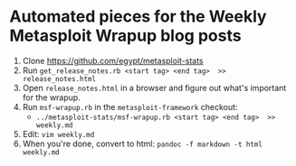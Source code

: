 # Automated pieces for the Weekly Metasploit Wrapup blog posts

1. Clone https://github.com/egypt/metasploit-stats 
1. Run `get_release_notes.rb <start tag> <end tag>  >> release_notes.html`
1. Open `release_notes.html` in a browser and figure out what's important for the wrapup.
1. Run `msf-wrapup.rb` in the `metasploit-framework` checkout:
   * `../metasploit-stats/msf-wrapup.rb <start tag> <end tag>  >> weekly.md`
1. Edit: `vim weekly.md`
1. When you're done, convert to html: `pandoc -f markdown -t html weekly.md`
